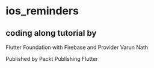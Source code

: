 # ios_reminders

## coding along tutorial by

Flutter Foundation with Firebase and Provider
Varun Nath

Published by Packt Publishing
Flutter
